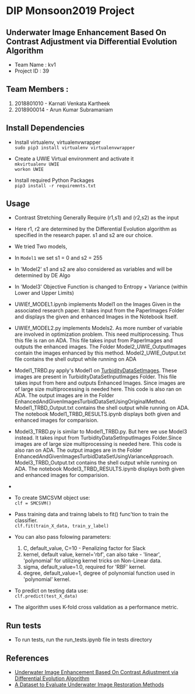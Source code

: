 # DIP Monsoon2019 Project  

## Underwater Image Enhancement Based On Contrast Adjustment via Differential Evolution Algorithm   
- Team Name     : kv1   
- Project ID    : 39
## Team Members  : 

  1. 2018801010 - Karnati Venkata Kartheek    
  2. 2018900014 - Arun Kumar Subramaniam

## Install Dependencies

- Install virtualenv, virtualenvwrapper   
  `sudo pip3 install virtualenv virtualenvwrapper`  
  
- Create a UWIE Virtual environment and activate it   
  `mkvirtualenv UWIE`   
  `workon UWIE`  

- Install required Python Packages   
  `pip3 install -r requiremnts.txt`
 
 ## Usage   
 - Contrast Stretching Generally Require (r1,s1) and (r2,s2) as the input
 - Here r1, r2 are determined by the Differential Evolution algorithm as specified in the research paper. s1 and s2 are our choice.
 - We tried Two models,
 - In `Model1` we set s1 = 0 and s2 = 255
 - In 'Model2' s1 and s2 are also considered as variables and will be determined by DE Algo
 - In 'Model3' Objective Function is changed to Entropy + Variance (within Lower and Upper Limits) 
 - UWIEf_MODEL1.ipynb implements Model1 on the Images Given in the associated research paper. It takes input from the PaperImages Folder and displays the given and enhanced Images in the Notebook Itself.
 - UWIEf_MODEL2.py implements Models2. As more number of variable are involved in optimization problem. This need multiprocessing. Thus this file is ran on ADA. This file takes input from PaperImages and outputs the enhanced images. The Folder Model2_UWIE_OutputImages contain the images enhanced by this method. Model2_UWIE_Output.txt file contains the shell output while running on ADA
 
 - Model1_TRBD.py apply's Model1 on [TurbidityDataSetImages](http://amandaduarte.com.br/turbid/Turbid_Dataset.pdf). These images are present in TurbidityDataSetInputImages Folder. This file takes input from here and outputs Enhanced Images. Since images are of large size multiprocessing is needed here. This code is also ran on ADA. The output images are in the Folder EnhancedAndGivenImagesTurbidDataSetUsingOriginalMethod. Model1_TRBD_Output.txt contains the shell output while running on ADA. The notebook Model1_TRBD_RESULTS.ipynb displays both given and enhanced images for comparision.
 
 - Model3_TRBD.py is similar to Model1_TRBD.py. But here we use Model3 instead. It takes input from TurbidityDataSetInputImages Folder.Since images are of large size multiprocessing is needed here. This code is also ran on ADA. The output images are in the Folder  EnhancedAndGivenImagesTurbidDataSetUsingVarianceApproach.  Model3_TRBD_Output.txt contains the shell output while running on ADA. The notebook Model3_TRBD_RESULTS.ipynb displays both given and enhanced images for comparision.
 - 
 - To create SMCSVM object use:   
   `clf = SMCSVM()`
 
 - Pass training data and trainng labels to fit() func'tion to train the classifier.   
   `clf.fit(train_X_data, train_y_label)`   
 
 - You can also pass folowing parameters:
    
    1. C, default_value, C=10 - Penalizing factor for Slack  
    2. kernel, default value, kernel='rbf', can also take - 'linear', 'polynomial'  for utilizing kernel tricks on Non-Linear data.   
    3. sigma, default_value=1.0, required for 'RBF' kernel.
    4. degree, default_value=1, degree of polynomial function used in 'polynomial' kernel.
 - To predict on testing data use:    
   `clf.predict(test_X_data)`
 - The algorithm uses K-fold cross validation as a performance metric.
 
 
 ## Run tests
 
 - To run tests, run the run_tests.ipynb file in tests directory
 
 ## References
 
 - [Underwater Image Enhancement Based On Contrast Adjustment via Differential Evolution Algorithm](https://ieeexplore.ieee.org/stamp/stamp.jsp?tp=&arnumber=7571849&tag=1)
 - [A Dataset to Evaluate Underwater Image
Restoration Methods](http://amandaduarte.com.br/turbid/Turbid_Dataset.pdf)   
 
    
 
